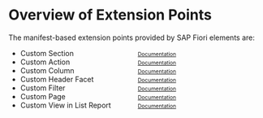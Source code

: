 # Overview of Extension Points

The manifest-based extension points provided by SAP Fiori elements are:

<ul style="columns: 2; max-width: 28rem">
	<li>Custom Section</li>
    <li>Custom Action</li>
    <li>Custom Column</li>
    <li>Custom Header Facet</li>
    <li>Custom Filter</li>
    <li>Custom Page</li>
    <li>Custom View in List Report</li>
    <li style="list-style-type: none"><a style="font-size: 0.75em" href="https://ui5.sap.com/#/topic/92ad9968e41748aeb74971f7a08a91c8" target="_blank">Documentation</a></li>
    <li style="list-style-type: none"><a style="font-size: 0.75em" href="https://ui5.sap.com/#/topic/7619517a92414e27b71f02094bd08d06" target="_blank">Documentation</a></li>
    <li style="list-style-type: none"><a style="font-size: 0.75em" href="https://ui5.sap.com/#/topic/28e95702b5854b938ac51c4bc2d078ab" target="_blank">Documentation</a></li>
    <li style="list-style-type: none"><a style="font-size: 0.75em" href="https://ui5.sap.com/#/topic/61cf0ee828824903907464c80dd0d88c" target="_blank">Documentation</a></li>
    <li style="list-style-type: none"><a style="font-size: 0.75em" href="https://ui5.sap.com/#/topic/5fb9f57fcf12401bbe39a635e9a32a4e" target="_blank">Documentation</a></li>
    <li style="list-style-type: none"><a style="font-size: 0.75em" href="https://ui5.sap.com/#/topic/ecdf1d6b2bda47b2accd369046c4936d" target="_blank">Documentation</a></li>
    <li style="list-style-type: none"><a style="font-size: 0.75em" href="https://ui5.sap.com/#/topic/eb37203f2b884b5097c3c858107cae1f" target="_blank">Documentation</a></li>
</ul>

